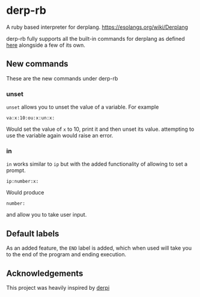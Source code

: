 # derp-rb
A ruby based interpreter for derplang. https://esolangs.org/wiki/Derplang

derp-rb fully supports all the built-in commands for derplang as defined [here](https://esolangs.org/wiki/Derplang#Commands) alongside a few of its own.

## New commands
These are the new commands under derp-rb

### unset
`unset` allows you to unset the value of a variable. For example

```
va:x:10:ou:x:un:x:
```

Would set the value of `x` to 10, print it and then unset its value. attempting to use the variable again would raise an error.

### in
`in` works similar to `ip` but with the added functionality of allowing to set a prompt.

```
ip:number:x:
```

Would produce

```
number: 
```

and allow you to take user input.

## Default labels
As an added feature, the `END` label is added, which when used will take you to the end of the program and ending execution.

## Acknowledgements
This project was heavily inspired by [derpi](https://github.com/jessehorne/derpi)
